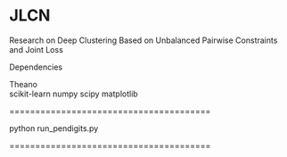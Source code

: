 # JLCN
Research on Deep Clustering Based on Unbalanced Pairwise Constraints and Joint Loss

Dependencies

Theano   
scikit-learn
numpy
scipy
matplotlib

=======================================

python run_pendigits.py

=======================================

